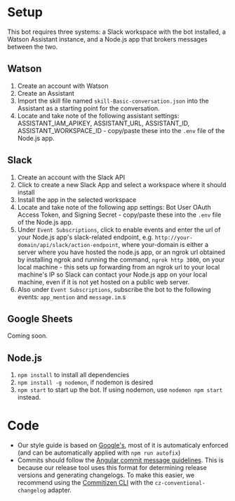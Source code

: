 # Setup
This bot requires three systems: a Slack workspace with the bot installed, a Watson Assistant instance, and a Node.js app that brokers messages between the two.

## Watson
1. Create an account with Watson
2. Create an Assistant
3. Import the skill file named `skill-Basic-conversation.json` into the Assistant as a starting point for the conversation.
4. Locate and take note of the following assistant settings: ASSISTANT_IAM_APIKEY, ASSISTANT_URL, ASSISTANT_ID, ASSISTANT_WORKSPACE_ID - copy/paste these into the `.env` file of the Node.js app.

## Slack
1. Create an account with the Slack API
2. Click to create a new Slack App and select a workspace where it should install
3. Install the app in the selected workspace
4. Locate and take note of the following app settings: Bot User OAuth Access Token, and Signing Secret - copy/paste these into the `.env` file of the Node.js app.
5. Under `Event Subscriptions`, click to enable events and enter the url of your Node.js app's slack-related endpoint, e.g. `http://your-domain/api/slack/action-endpoint`, where your-domain is either a server where you have hosted the node.js app, or an ngrok url obtained by installing ngrok and running the command, `ngrok http 3000`, on your local machine - this sets up forwarding from an ngrok url to your local machine's IP so Slack can contact your Node.js app on your local machine, even if it is not yet hosted on a public web server.
6. Also under `Event Subscriptions`, subscribe the bot to the following events: `app_mention` and `message.im`.s

## Google Sheets
Coming soon.

## Node.js
1. `npm install` to install all dependencies
2. `npm install -g nodemon`, if nodemon is desired
3. `npm start` to start up the bot.  If using nodemon, use `nodemon npm start` instead.

# Code
* Our style guide is based on [Google's](https://google.github.io/styleguide/jsguide.html), most of it is automaticaly enforced (and can be automatically applied with `npm run autofix`)
* Commits should follow the [Angular commit message guidelines](https://github.com/angular/angular/blob/master/CONTRIBUTING.md#-commit-message-guidelines). This is because our release tool uses this format for determining release versions and generating changelogs. To make this easier, we recommend using the [Commitizen CLI](https://github.com/commitizen/cz-cli) with the `cz-conventional-changelog` adapter.

